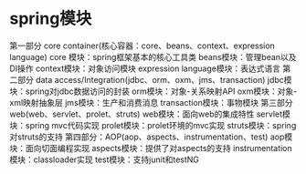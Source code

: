 # spring模块

第一部分 core container(核心容器：core、beans、context、expression language)
    core 模块：spring框架基本的核心工具类
    beans模块：管理bean以及DI操作
    context模块：对象访问模块
    expression language模块：表达式语言
第二部分 data access/Integration(jdbc、orm、oxm、jms、transaction)
    jdbc模块：spring对jdbc数据访问的封装
    orm模块：对象-关系映射API
    oxm模块：对象-xml映射抽象层
    jms模块：生产和消费消息
    transaction模块：事物模块
第三部分 web(web、servlet、prolet、struts)
    web模块：面向web的集成特性
    servlet模块：spring mvc代码实现
    prolet模块：prolet环境的mvc实现
    struts模块：spring对struts的支持
第四部分：AOP(aop、aspects、instrumentation、test)
    aop模块：面向切面编程实现
    aspects模块：提供了对aspects的支持
    instrumentation模块：classloader实现
    test模块：支持junit和testNG